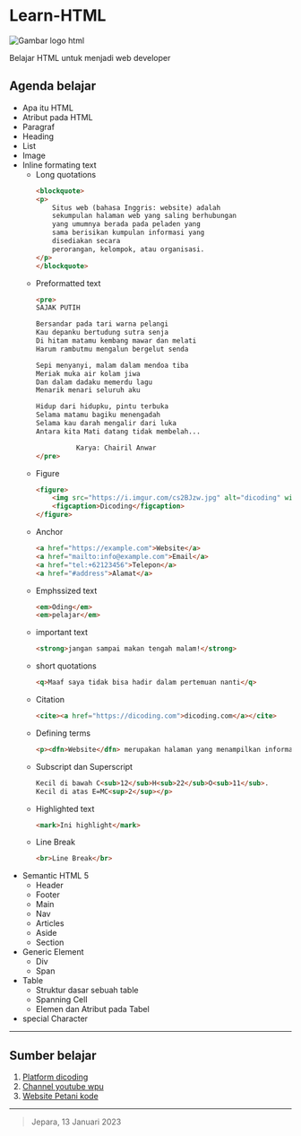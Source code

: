 # Learn-HTML

![Gambar logo html](https://www.freecodecamp.org/news/content/images/2023/03/HTML-Blog-Cover-1.png)

Belajar HTML untuk menjadi web developer

## Agenda belajar

- Apa itu HTML
- Atribut pada HTML
- Paragraf
- Heading
- List
- Image
- Inline formating text
    - Long quotations
        ```html
        <blockquote>
        <p> 
            Situs web (bahasa Inggris: website) adalah 
            sekumpulan halaman web yang saling berhubungan 
            yang umumnya berada pada peladen yang 
            sama berisikan kumpulan informasi yang 
            disediakan secara 
            perorangan, kelompok, atau organisasi. 
        </p>
        </blockquote>
        ```
    - Preformatted text
        ```html
        <pre>
        SAJAK PUTIH

        Bersandar pada tari warna pelangi
        Kau depanku bertudung sutra senja
        Di hitam matamu kembang mawar dan melati
        Harum rambutmu mengalun bergelut senda

        Sepi menyanyi, malam dalam mendoa tiba
        Meriak muka air kolam jiwa
        Dan dalam dadaku memerdu lagu
        Menarik menari seluruh aku

        Hidup dari hidupku, pintu terbuka
        Selama matamu bagiku menengadah
        Selama kau darah mengalir dari luka
        Antara kita Mati datang tidak membelah...

                  Karya: Chairil Anwar
        </pre>
        ```
    - Figure
        ```html
        <figure>
            <img src="https://i.imgur.com/cs2BJzw.jpg" alt="dicoding" width="200px"/>
            <figcaption>Dicoding</figcaption>
        </figure>
        ```
    - Anchor
        ```html
        <a href="https://example.com">Website</a>
        <a href="mailto:info@example.com">Email</a>
        <a href="tel:+62123456">Telepon</a>
        <a href="#address">Alamat</a>
        ```
    - Emphssized text
        ```html
        <em>Oding</em>
        <em>pelajar</em>
        ```
    - important text
        ```html
        <strong>jangan sampai makan tengah malam!</strong>
        ```
    - short quotations
        ```html
        <q>Maaf saya tidak bisa hadir dalam pertemuan nanti</q>
        ```
    - Citation
        ```html
        <cite><a href="https://dicoding.com">dicoding.com</a></cite>
        ```    
    - Defining terms
        ```html
        <p><dfn>Website</dfn> merupakan halaman yang menampilkan informasi.</p>
        ```
    - Subscript dan Superscript
        ```html
        Kecil di bawah C<sub>12</sub>H<sub>22</sub>O<sub>11</sub>.
        Kecil di atas E=MC<sup>2</sup></p>
        ```
    - Highlighted text
        ```html
        <mark>Ini highlight</mark>
        ```
    - Line Break
        ```html
        <br>Line Break</br>
        ```
- Semantic HTML 5
    - Header
    - Footer
    - Main
    - Nav
    - Articles
    - Aside
    - Section
- Generic Element
    - Div
    - Span
- Table
    - Struktur dasar sebuah table
    - Spanning Cell
    - Elemen dan Atribut pada Tabel
- special Character


---

## Sumber belajar
1. [Platform dicoding](https://www.dicoding.com/academies/123)
2. [Channel youtube wpu](https://www.youtube.com/@sandhikagalihWPU)
3. [Website Petani kode](https://www.petanikode.com/)

---

> Jepara, 13 Januari 2023